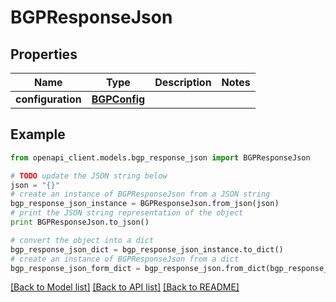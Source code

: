 # BGPResponseJson


## Properties

Name | Type | Description | Notes
------------ | ------------- | ------------- | -------------
**configuration** | [**BGPConfig**](BGPConfig.md) |  | 

## Example

```python
from openapi_client.models.bgp_response_json import BGPResponseJson

# TODO update the JSON string below
json = "{}"
# create an instance of BGPResponseJson from a JSON string
bgp_response_json_instance = BGPResponseJson.from_json(json)
# print the JSON string representation of the object
print BGPResponseJson.to_json()

# convert the object into a dict
bgp_response_json_dict = bgp_response_json_instance.to_dict()
# create an instance of BGPResponseJson from a dict
bgp_response_json_form_dict = bgp_response_json.from_dict(bgp_response_json_dict)
```
[[Back to Model list]](../README.md#documentation-for-models) [[Back to API list]](../README.md#documentation-for-api-endpoints) [[Back to README]](../README.md)


